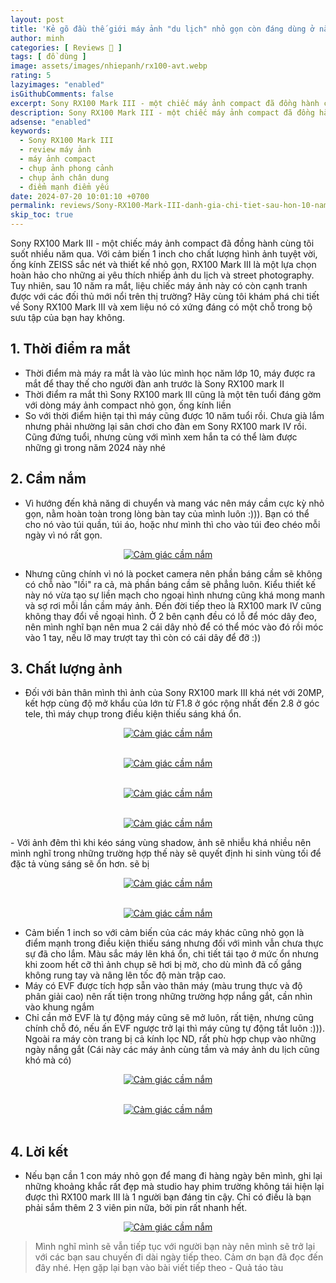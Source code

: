 ```yaml
---
layout: post
title: 'Kẻ gõ đầu thế giới máy ảnh "du lịch" nhỏ gọn còn đáng dùng ở năm 2024: Sony RX100 mark III'
author: minh
categories: [ Reviews 📝 ]
tags: [ đồ dùng ]
image: assets/images/nhiepanh/rx100-avt.webp
rating: 5
lazyimages: "enabled"
isGithubComments: false
excerpt: Sony RX100 Mark III - một chiếc máy ảnh compact đã đồng hành cùng tôi suốt nhiều năm qua. Với cảm biến 1 inch cho chất lượng hình ảnh tuyệt vời, ống kính ZEISS sắc nét và thiết kế nhỏ gọn, RX100 Mark III là một lựa chọn hoàn hảo cho những ai yêu thích nhiếp ảnh du lịch và street photography. Tuy nhiên, sau 10 năm ra mắt, liệu chiếc máy ảnh này có còn cạnh tranh được với các đối thủ mới nổi trên thị trường? Hãy cùng tôi khám phá chi tiết về Sony RX100 Mark III và xem liệu nó có xứng đáng có một chỗ trong bộ sưu tập của bạn hay không.
description: Sony RX100 Mark III - một chiếc máy ảnh compact đã đồng hành cùng tôi suốt nhiều năm qua. Với cảm biến 1 inch cho chất lượng hình ảnh tuyệt vời, ống kính ZEISS sắc nét và thiết kế nhỏ gọn, RX100 Mark III là một lựa chọn hoàn hảo cho những ai yêu thích nhiếp ảnh du lịch và street photography. Tuy nhiên, sau 10 năm ra mắt, liệu chiếc máy ảnh này có còn cạnh tranh được với các đối thủ mới nổi trên thị trường? Hãy cùng tôi khám phá chi tiết về Sony RX100 Mark III và xem liệu nó có xứng đáng có một chỗ trong bộ sưu tập của bạn hay không.
adsense: "enabled"
keywords:
  - Sony RX100 Mark III
  - review máy ảnh
  - máy ảnh compact
  - chụp ảnh phong cảnh
  - chụp ảnh chân dung
  - điểm mạnh điểm yếu
date: 2024-07-20 10:01:10 +0700
permalink: reviews/Sony-RX100-Mark-III-danh-gia-chi-tiet-sau-hon-10-nam-ra-mat
skip_toc: true
---
```


Sony RX100 Mark III - một chiếc máy ảnh compact đã đồng hành cùng tôi suốt nhiều năm qua. Với cảm biến 1 inch cho chất lượng hình ảnh tuyệt vời, ống kính ZEISS sắc nét và thiết kế nhỏ gọn, RX100 Mark III là một lựa chọn hoàn hảo cho những ai yêu thích nhiếp ảnh du lịch và street photography. Tuy nhiên, sau 10 năm ra mắt, liệu chiếc máy ảnh này có còn cạnh tranh được với các đối thủ mới nổi trên thị trường? Hãy cùng tôi khám phá chi tiết về Sony RX100 Mark III và xem liệu nó có xứng đáng có một chỗ trong bộ sưu tập của bạn hay không.

## 1. Thời điểm ra mắt

*   Thời điểm mà máy ra mắt là vào lúc mình học năm lớp 10, máy được ra mắt để thay thế cho người đàn anh trước là Sony RX100 mark II
*   Thời điểm ra mắt thì Sony RX100 mark III cũng là một tên tuổi đáng gờm với dòng máy ảnh compact nhỏ gọn, ống kính liền
*   So với thời điểm hiện tại thì máy cũng được 10 năm tuổi rồi. Chưa già lắm nhưng phải nhường lại sân  chơi cho đàn em Sony RX100 mark IV rồi. Cũng đứng tuổi, nhưng cùng với mình xem hắn ta có thể làm được những gì trong năm 2024 này nhé

## 2. Cầm nắm

*   Vì hướng đến khả năng di chuyển và mang vác nên máy cầm cực kỳ nhỏ gọn, nằm hoàn toàn trong lòng bàn tay của mình luôn :))). Bạn có thể cho nó vào túi quần, túi áo, hoặc như mình thì cho vào túi đeo chéo mỗi ngày vì nó rất gọn.

<div class="content" style="text-align:center; ">
<a href="https://i.imgur.com/wU3VuEz"><img loading="lazy" src="https://i.imgur.com/wU3VuEz.jpeg" title="Cảm giác cầm nắm rx100 mark iii" alt="Cảm giác cầm nắm"></a></div>

*   Nhưng cũng chính vì nó là pocket camera nên phần báng cầm sẽ không có chỗ nào "lồi" ra cả, mà phần báng cầm sẽ phẳng luôn. Kiểu thiết kế này nó vừa tạo sự liền mạch cho ngoại hình nhưng cũng khá mong manh và sợ rơi mỗi lần cầm máy ảnh. Đến đời tiếp theo là RX100 mark IV cũng không thay đổi về ngoại hình. Ở 2 bên cạnh đều có lỗ để móc dây đeo, nên mình nghĩ bạn nên mua 2 cái dây nhỏ để có thể móc vào đó rồi móc vào 1 tay, nếu lỡ may trượt tay thì còn có cái dây để đỡ :))

## 3. Chất lượng ảnh

- Đối với bản thân mình thì ảnh của Sony RX100 mark III khá nét với 20MP, kết hợp cùng độ mở khẩu của lớn
từ F1.8 ở góc rộng nhất đến 2.8 ở góc tele, thì máy chụp trong điều kiện thiếu sáng khá ổn.

<div class="content" style="text-align:center; ">
<a href="https://i.imgur.com/UZaOGtz"><img loading="lazy" src="https://i.imgur.com/UZaOGtz.jpeg" title="Cảm giác cầm nắm rx100 mark iii" alt="Cảm giác cầm nắm"></a><p></p><br><a href="https://i.imgur.com/i0ExDl2"><img loading="lazy" src="https://i.imgur.com/i0ExDl2.jpeg" title="Cảm giác cầm nắm rx100 mark iii" alt="Cảm giác cầm nắm"></a><p></p><br><a href="https://i.imgur.com/xprKps1"><img loading="lazy" src="https://i.imgur.com/xprKps1.jpeg" title="Cảm giác cầm nắm rx100 mark iii" alt="Cảm giác cầm nắm"></a><p></p><br><a href="https://i.imgur.com/HO3FITt"><img loading="lazy" src="https://i.imgur.com/HO3FITt.jpeg" title="Cảm giác cầm nắm rx100 mark iii" alt="Cảm giác cầm nắm"></a></div>

\- Với ảnh đêm thì khi kéo sáng vùng shadow, ảnh sẽ nhiễu khá nhiều nên mình nghĩ trong những trường hợp
thế này sẽ quyết định hi sinh vùng tối để đặc tả vùng sáng sẽ ổn hơn.
sẽ bị

<div class="content" style="text-align:center; ">
<a href="https://i.imgur.com/9Kpg4IU"><img loading="lazy" src="https://i.imgur.com/9Kpg4IU.jpeg" title="Cảm giác cầm nắm rx100 mark iii" alt="Cảm giác cầm nắm"></a><p></p><br><a href="https://i.imgur.com/VPyHP57"><img loading="lazy" src="https://i.imgur.com/VPyHP57.jpeg" title="Cảm giác cầm nắm rx100 mark iii" alt="Cảm giác cầm nắm"></a></div>

- Cảm biến 1 inch so với cảm biến của các máy khác cũng nhỏ gọn là điểm mạnh trong điều kiện thiếu sáng
nhưng đối với mình vẫn chưa thực sự đã cho lắm. Màu sắc máy lên khá ổn, chi tiết tái tạo ở mức ổn
nhưng khi zoom hết cỡ thì ảnh chụp sẽ hơi bị mờ, cho dù mình đã cố gắng không rung tay và nâng lên
tốc độ màn trập cao.
- Máy có EVF được tích hợp sẵn vào thân máy (màu trung thực và độ phân giải cao) nên rất tiện trong những trường hợp nắng gắt, cần nhìn vào khung ngắm
- Chỉ cần mở EVF là tự động máy cũng sẽ mở luôn, rất tiện, nhưng cũng chính chỗ đó, nếu ấn EVF ngược
trở lại thì máy cũng tự động tắt luôn :))). Ngoài ra máy còn trang bị cả kính lọc ND, rất phù hợp chụp
vào những ngày nắng gắt (Cái này các máy ảnh cùng tầm và máy ảnh du lịch cũng khó mà có)

<div class="content" style="text-align:center; ">
<a href="https://i.imgur.com/R0HWdyS"><img loading="lazy" src="https://i.imgur.com/R0HWdyS.jpeg" title="Cảm giác cầm nắm rx100 mark iii" alt="Cảm giác cầm nắm"></a><p></p><br><a href="https://i.imgur.com/GojSwen"><img loading="lazy" src="https://i.imgur.com/GojSwen.jpeg" title="Cảm giác cầm nắm rx100 mark iii" alt="Cảm giác cầm nắm"></a></div><br>

## 4. Lời kết

- Nếu bạn cần 1 con máy nhỏ gọn để mang đi hàng ngày bên mình, ghi lại những khoảng khắc rất đẹp mà studio hay phim trường
không tái hiện lại được thì RX100 mark III là 1 người bạn đáng tin cậy. Chỉ có điều là bạn phải sắm thêm 2 3 viên pin
nữa, bởi pin rất nhanh hết.

<div class="content" style="text-align:center; ">
<a href="https://i.imgur.com/rYONhEc"><img loading="lazy" src="https://i.imgur.com/rYONhEc.jpeg" title="Cảm giác cầm nắm rx100 mark iii" alt="Cảm giác cầm nắm"></a></div>

> Mình nghĩ mình sẽ vẫn tiếp tục với người bạn này nên mình sẽ trở lại với các bạn sau chuyến đi dài ngày tiếp theo. Cảm ơn bạn đã đọc đến đây nhé. Hẹn gặp lại bạn vào bài viết tiếp theo - Quả táo tàu
